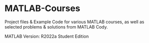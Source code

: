 # MATLAB-Courses
Project files & Example Code for various MATLAB courses, as well as selected problems & solutions from MATLAB Cody.


MATLAB Version: R2022a Student Edition
